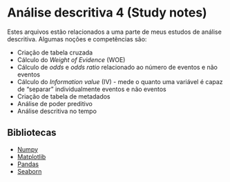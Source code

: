 # Análise descritiva 4 (Study notes)

Estes arquivos estão relacionados a uma parte de meus estudos de análise descritiva. Algumas noções e competências são:
- Criação de tabela cruzada
- Cálculo do *Weight of Evidence* (WOE)
- Cálculo de *odds* e *odds ratio* relacionado ao número de eventos e não eventos
- Cálculo do *Information value* (IV) - mede o quanto uma variável é capaz de “separar” individualmente eventos e não eventos
- Criação de tabela de metadados
- Análise de poder preditivo
- Análise descritiva no tempo

## Bibliotecas
- [Numpy](https://numpy.org/)
- [Matplotlib](https://matplotlib.org/)
- [Pandas](https://pandas.pydata.org/)
- [Seaborn](https://seaborn.pydata.org/)
